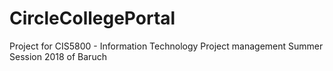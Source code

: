 # CircleCollegePortal
Project for CIS5800 - Information Technology Project management
Summer Session 2018 of Baruch
